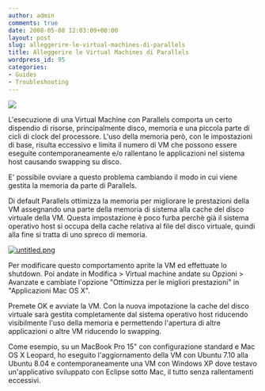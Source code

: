 ```yaml
---
author: admin
comments: true
date: 2008-05-08 12:03:09+00:00
layout: post
slug: alleggerire-le-virtual-machines-di-parallels
title: Alleggerire le Virtual Machines di Parallels
wordpress_id: 95
categories:
- Guides
- Troubleshooting
---
```


![](http://www.expobrain.net/wp-content/uploads/2008/05/parallels-logo.jpg)

L'esecuzione di una Virtual Machine con Parallels comporta un certo dispendio di risorse, principalmente disco, memoria e una piccola parte di cicli di clock del processore. L'uso della memoria però, con le impostazioni di base, risulta eccessivo e limita il numero di VM che possono essere eseguite contemporaneamente e/o rallentano le applicazioni nel sistema host causando swapping su disco.

E' possibile ovviare a questo problema cambiando il modo in cui viene gestita la memoria da parte di Parallels.

<!-- more -->Di default Parallels ottimizza la memoria per migliorare le prestazioni della VM assegnando una parte della memoria di sistema alla cache del disco virtuale della VM. Questa impostazione è poco furba perchè già il sistema operativo host si occupa della cache relativa al file del disco virtuale, quindi alla fine si tratta di uno spreco di memoria.

[](http://www.expobrain.net/wp-content/uploads/2008/05/untitled.png)


[![untitled.png](http://www.expobrain.net/wp-content/uploads/2008/05/untitled.thumbnail.png)](http://www.expobrain.net/wp-content/uploads/2008/05/untitled.png)


Per modificare questo comportamento aprite la VM ed effettuate lo shutdown. Poi andate in Modifica > Virtual machine andate su Opzioni > Avanzate e cambiate l'opzione "Ottimizza per le migliori prestazioni" in "Applicazioni Mac OS X".

Premete OK e avviate la VM. Con la nuova impotazione la cache del disco virtuale sarà gestita completamente dal  sistema operativo host riducendo visibilmente l'uso della memoria e permettendo l'apertura di altre applicazioni o altre VM riducendo lo swapping.

Come esempio, su un MacBook Pro 15" con configurazione standard e Mac OS X Leopard, ho eseguito l'aggiornamento della VM con Ubuntu 7.10 alla Ubuntu 8.04 e contemporaneamente una VM con Windows XP dove testavo un'applicativo sviluppato con Eclipse sotto Mac, il tutto senza rallentamenti eccessivi.
